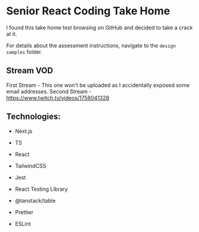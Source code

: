# Senior React Coding Take Home

I found this take home test browsing on GitHub and decided to take a crack at it.

For details about the assessment instructions, navigate to the `design samples` folder.

## Stream VOD
First Stream - This one won't be uploaded as I accidentally exposed some email addresses.
Second Stream - https://www.twitch.tv/videos/1758041328

## Technologies:
- Next.js
- TS
- React
- TailwindCSS
- Jest
- React Testing Library
- @tanstack/table

- Prettier
- ESLint
